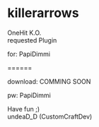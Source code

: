 killerarrows
============

OneHit K.O.                                       
requested Plugin                                                   

for: PapiDimmi                                                        

======

download: 
COMMING SOON
                                            
pw: PapiDimmi                                                                               

Have fun ;)                                                                                   
undeaD_D (CustomCraftDev)

